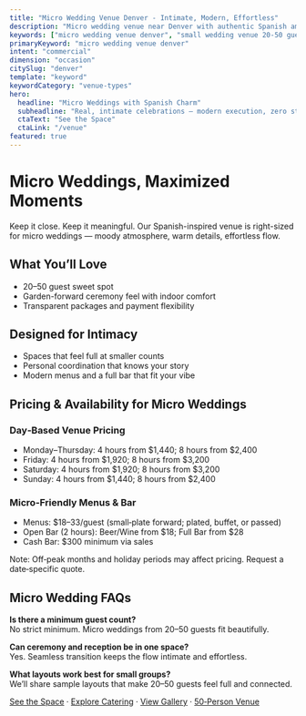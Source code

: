 ```yaml
---
title: "Micro Wedding Venue Denver - Intimate, Modern, Effortless"
description: "Micro wedding venue near Denver with authentic Spanish ambiance. Intimate ceremonies for 20–50 guests with transparent pricing."
keywords: ["micro wedding venue denver", "small wedding venue 20-50 guests", "intimate wedding colorado", "micro wedding westminster"]
primaryKeyword: "micro wedding venue denver"
intent: "commercial"
dimension: "occasion"
citySlug: "denver"
template: "keyword"
keywordCategory: "venue-types"
hero:
  headline: "Micro Weddings with Spanish Charm"
  subheadline: "Real, intimate celebrations — modern execution, zero stress"
  ctaText: "See the Space"
  ctaLink: "/venue"
featured: true
---
```


# Micro Weddings, Maximized Moments

Keep it close. Keep it meaningful. Our Spanish-inspired venue is right-sized for micro weddings — moody atmosphere, warm details, effortless flow.

## What You’ll Love

- 20–50 guest sweet spot
- Garden-forward ceremony feel with indoor comfort
- Transparent packages and payment flexibility

## Designed for Intimacy

- Spaces that feel full at smaller counts
- Personal coordination that knows your story
- Modern menus and a full bar that fit your vibe

## Pricing & Availability for Micro Weddings

### Day‑Based Venue Pricing
- Monday–Thursday: 4 hours from $1,440; 8 hours from $2,400
- Friday: 4 hours from $1,920; 8 hours from $3,200
- Saturday: 4 hours from $1,920; 8 hours from $3,200
- Sunday: 4 hours from $1,440; 8 hours from $2,400

### Micro‑Friendly Menus & Bar
- Menus: $18–33/guest (small‑plate forward; plated, buffet, or passed)
- Open Bar (2 hours): Beer/Wine from $18; Full Bar from $28
- Cash Bar: $300 minimum via sales

Note: Off‑peak months and holiday periods may affect pricing. Request a date‑specific quote.

## Micro Wedding FAQs

**Is there a minimum guest count?**  
No strict minimum. Micro weddings from 20–50 guests fit beautifully.

**Can ceremony and reception be in one space?**  
Yes. Seamless transition keeps the flow intimate and effortless.

**What layouts work best for small groups?**  
We’ll share sample layouts that make 20–50 guests feel full and connected.

[See the Space](/venue) · [Explore Catering](/catering) · [View Gallery](/gallery) · [50‑Person Venue](/venue/capacity/50-person-wedding-venue-denver)

